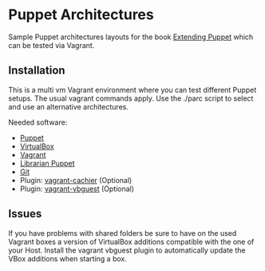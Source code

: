 # Puppet Architectures

Sample Puppet architectures layouts for the book [Extending Puppet](http://www.packtpub.com/extending-puppet/book)  which can be tested via Vagrant.

## Installation

This is a multi vm Vagrant environment where you can test different Puppet setups.
The usual vagrant commands apply.
Use the ./parc script to select and use an alternative architectures.

Needed software:
- [Puppet](http://www.puppetlabs.com/)
- [VirtualBox](https://www.virtualbox.org/)
- [Vagrant](http://www.vagrantup.com/)
- [Librarian Puppet](http://librarian-puppet.com/)
- [Git](http://git-scm.com/)
- Plugin: [vagrant-cachier](http://fgrehm.viewdocs.io/vagrant-cachier) (Optional)
- Plugin: [vagrant-vbguest](https://github.com/dotless-de/vagrant-vbguest) (Optional)

## Issues

If you have problems with shared folders be sure to have on the used Vagrant boxes a version of VirtualBox additions compatible with the one of your Host.
Install the vagrant vbguest plugin to automatically update the VBox additions when starting a box.

